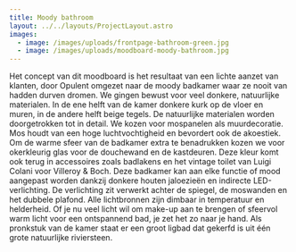```yaml
---
title: Moody bathroom
layout: ../../layouts/ProjectLayout.astro
images:
  - image: /images/uploads/frontpage-bathroom-green.jpg
  - image: /images/uploads/moodboard-moody-bathroom.jpg
---
```

<!--StartFragment-->

Het concept van dit moodboard is het resultaat van een lichte aanzet van klanten, door Opulent omgezet naar de moody badkamer waar ze nooit van hadden durven dromen. We gingen bewust voor veel donkere, natuurlijke materialen. In de ene helft van de kamer donkere kurk op de vloer en muren, in de andere helft beige tegels. De natuurlijke materialen worden doorgetrokken tot in detail. We kozen voor mospanelen als muurdecoratie. Mos houdt van een hoge luchtvochtigheid en bevordert ook de akoestiek. Om de warme sfeer van de badkamer extra te benadrukken kozen we voor okerkleurig glas voor de douchewand en de kastdeuren. Deze kleur komt ook terug in accessoires zoals badlakens en het vintage toilet van Luigi Colani voor Villeroy & Boch. Deze badkamer kan aan elke functie of mood aangepast worden dankzij donkere houten jaloezieën en indirecte LED-verlichting. De verlichting zit verwerkt achter de spiegel, de moswanden en het dubbele plafond. Alle lichtbronnen zijn dimbaar in temperatuur en helderheid. Of je nu veel licht wil om make-up aan te brengen of sfeervol warm licht voor een ontspannend bad, je zet het zo naar je hand. Als pronkstuk van de kamer staat er een groot ligbad dat gekerfd is uit één grote natuurlijke riviersteen. 

<!--EndFragment-->